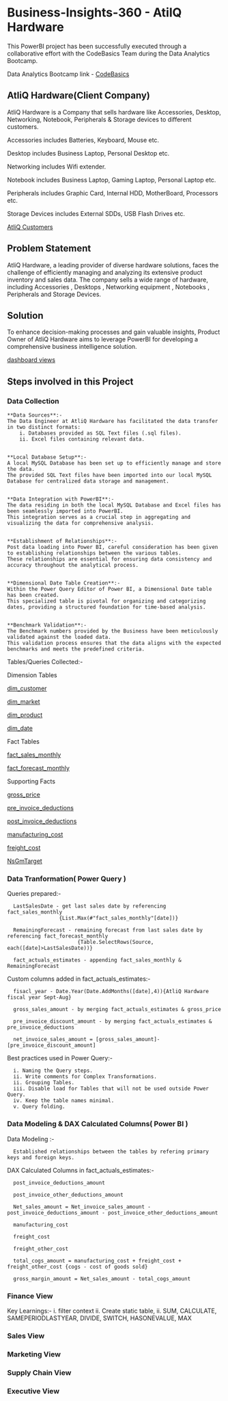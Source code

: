 # Business-Insights-360 - AtilQ Hardware
This PowerBI project has been successfully executed through a collaborative effort with the CodeBasics Team during the Data Analytics Bootcamp.

Data Analytics Bootcamp link - [CodeBasics](https://codebasics.io/#ourcourses)

## AtliQ Hardware(Client Company)
AtliQ Hardware is a Company that sells hardware like Accessories, Desktop, Networking, Notebook, Peripherals & Storage devices to different customers.

Accessories includes Batteries, Keyboard, Mouse etc.

Desktop includes Business Laptop, Personal Desktop etc.

Networking includes Wifi extender.

Notebook includes Business Laptop, Gaming Laptop, Personal Laptop etc.

Peripherals includes Graphic Card, Internal HDD, MotherBoard, Processors etc.

Storage Devices includes External SDDs, USB Flash Drives etc.

[AtliQ Customers](https://github.com/sreenath569/Business-Insights-360/blob/main/DATASET/Images/AtliQ%20Customers.jpeg)

## Problem Statement
AtliQ Hardware, a leading provider of diverse hardware solutions, faces the challenge of efficiently managing and analyzing its extensive product inventory and sales data. The company sells a wide range of hardware, including Accessories , Desktops , Networking equipment , Notebooks , Peripherals and Storage Devices.

## Solution
To enhance decision-making processes and gain valuable insights, Product Owner of AtliQ Hardware aims to leverage PowerBI for developing a comprehensive business intelligence solution.

[dashboard views](https://github.com/sreenath569/Business-Insights-360/blob/main/DATASET/Images/dashboard%20views.jpeg)

## Steps involved in this Project
### Data Collection
    **Data Sources**:-
    The Data Engineer at AtliQ Hardware has facilitated the data transfer in two distinct formats:
        i. Databases provided as SQL Text files (.sql files).
        ii. Excel files containing relevant data.


    **Local Database Setup**:-
    A local MySQL Database has been set up to efficiently manage and store the data.
    The provided SQL Text files have been imported into our local MySQL Database for centralized data storage and management.


    **Data Integration with PowerBI**:-
    The data residing in both the local MySQL Database and Excel files has been seamlessly imported into PowerBI.
    This integration serves as a crucial step in aggregating and visualizing the data for comprehensive analysis.


    **Establishment of Relationships**:-
    Post data loading into Power BI, careful consideration has been given to establishing relationships between the various tables.
    These relationships are essential for ensuring data consistency and accuracy throughout the analytical process.


    **Dimensional Date Table Creation**:-
    Within the Power Query Editor of Power BI, a Dimensional Date table has been created.
    This specialized table is pivotal for organizing and categorizing dates, providing a structured foundation for time-based analysis.


    **Benchmark Validation**:-
    The Benchmark numbers provided by the Business have been meticulously validated against the loaded data.
    This validation process ensures that the data aligns with the expected benchmarks and meets the predefined criteria.


   Tables/Queries Collected:-

   Dimension Tables
   
   [dim_customer](https://github.com/sreenath569/Business-Insights-360/blob/main/DATASET/DB%20Files/dim_customer.jpeg)
   
   [dim_market](https://github.com/sreenath569/Business-Insights-360/blob/main/DATASET/DB%20Files/dim_market.jpeg)
   
   [dim_product](https://github.com/sreenath569/Business-Insights-360/blob/main/DATASET/DB%20Files/dim_product.jpeg)

   [dim_date]()
       
Fact Tables
   
   [fact_sales_monthly](https://github.com/sreenath569/Business-Insights-360/blob/main/DATASET/DB%20Files/fact_sales_monthly.jpeg)
   
   [fact_forecast_monthly](https://github.com/sreenath569/Business-Insights-360/blob/main/DATASET/DB%20Files/fact_forecast_monthly.jpeg)
       
Supporting Facts
   
   [gross_price](https://github.com/sreenath569/Business-Insights-360/blob/main/DATASET/DB%20Files/gross_price.jpeg)
   
   [pre_invoice_deductions](https://github.com/sreenath569/Business-Insights-360/blob/main/DATASET/DB%20Files/pre_invoice_deductions.jpeg)
   
   [post_invoice_deductions](https://github.com/sreenath569/Business-Insights-360/blob/main/DATASET/DB%20Files/post_invoice_deductions.jpeg)
   
   [manufacturing_cost](https://github.com/sreenath569/Business-Insights-360/blob/main/DATASET/DB%20Files/manufacturing_cost.jpeg)
   
   [freight_cost](https://github.com/sreenath569/Business-Insights-360/blob/main/DATASET/DB%20Files/freight_cost.jpeg)  

   [NsGmTarget]()


    
### Data Tranformation( Power Query )

   Queries prepared:-

      LastSalesDate - get last sales date by referencing fact_sales_monthly
                     {List.Max(#"fact_sales_monthly"[date])}
      
      RemainingForecast - remaining forecast from last sales date by referencing fact_forecast_monthly
                           {Table.SelectRows(Source, each([date]>LastSalesDate))}

      fact_actuals_estimates - appending fact_sales_monthly & RemainingForecast

   Custom columns added in fact_actuals_estimates:-

      fisacl_year - Date.Year(Date.AddMonths([date],4)){AtliQ Hardware fiscal year Sept-Aug}

      gross_sales_amount - by merging fact_actuals_estimates & gross_price

      pre_invoice_discount_amount - by merging fact_actuals_estimates & pre_invoice_deductions

      net_invoice_sales_amount = [gross_sales_amount]-[pre_invoice_discount_amount]

   Best practices used in Power Query:-

      i. Naming the Query steps.
      ii. Write comments for Complex Transformations.
      ii. Grouping Tables.
      iii. Disable load for Tables that will not be used outside Power Query.
      iv. Keep the table names minimal.
      v. Query folding.

### Data Modeling & DAX Calculated Columns( Power BI )

   Data Modeling :-

      Established relationships between the tables by refering primary keys and foreign keys.
      
   DAX Calculated Columns in fact_actuals_estimates:-

      post_invoice_deductions_amount
      
      post_invoice_other_deductions_amount
      
      Net_sales_amount = Net_invoice_sales_amount - post_invoice_deductions_amount - post_invoice_other_deductions_amount
      
      manufacturing_cost
      
      freight_cost
      
      freight_other_cost
      
      total_cogs_amount = manufacturing_cost + freight_cost + freight_other_cost {cogs - cost of goods sold}
      
      gross_margin_amount = Net_sales_amount - total_cogs_amount
      
### Finance View

   Key Learnings:-
      i. filter context
      ii. Create static table, 
      ii. SUM, CALCULATE, SAMEPERIODLASTYEAR, DIVIDE, SWITCH, HASONEVALUE, MAX
### Sales View

### Marketing View

### Supply Chain View

### Executive View

